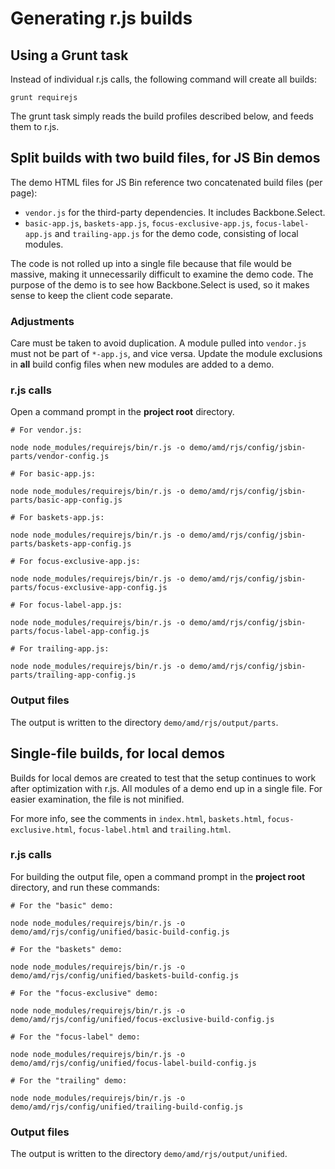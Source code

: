 # Generating r.js builds

## Using a Grunt task

Instead of individual r.js calls, the following command will create all builds:

```
grunt requirejs
```

The grunt task simply reads the build profiles described below, and feeds them to r.js.


## Split builds with two build files, for JS Bin demos

The demo HTML files for JS Bin reference two concatenated build files (per page):

- `vendor.js` for the third-party dependencies. It includes Backbone.Select.
- `basic-app.js`, `baskets-app.js`, `focus-exclusive-app.js`, `focus-label-app.js` and `trailing-app.js` for the demo code, consisting of local modules.

The code is not rolled up into a single file because that file would be massive, making it unnecessarily difficult to examine the demo code. The purpose of the demo is to see how Backbone.Select is used, so it makes sense to keep the client code separate.

### Adjustments

Care must be taken to avoid duplication. A module pulled into `vendor.js` must not be part of `*-app.js`, and vice versa. Update the module exclusions in **all** build config files when new modules are added to a demo.

### r.js calls

Open a command prompt in the **project root** directory.

```
# For vendor.js:

node node_modules/requirejs/bin/r.js -o demo/amd/rjs/config/jsbin-parts/vendor-config.js

# For basic-app.js:

node node_modules/requirejs/bin/r.js -o demo/amd/rjs/config/jsbin-parts/basic-app-config.js

# For baskets-app.js:

node node_modules/requirejs/bin/r.js -o demo/amd/rjs/config/jsbin-parts/baskets-app-config.js

# For focus-exclusive-app.js:

node node_modules/requirejs/bin/r.js -o demo/amd/rjs/config/jsbin-parts/focus-exclusive-app-config.js

# For focus-label-app.js:

node node_modules/requirejs/bin/r.js -o demo/amd/rjs/config/jsbin-parts/focus-label-app-config.js

# For trailing-app.js:

node node_modules/requirejs/bin/r.js -o demo/amd/rjs/config/jsbin-parts/trailing-app-config.js
```

### Output files

The output is written to the directory `demo/amd/rjs/output/parts`.


## Single-file builds, for local demos

Builds for local demos are created to test that the setup continues to work after optimization with r.js. All modules of a demo end up in a single file. For easier examination, the file is not minified.

For more info, see the comments in `index.html`, `baskets.html`, `focus-exclusive.html`, `focus-label.html` and `trailing.html`.

### r.js calls

For building the output file, open a command prompt in the **project root** directory, and run these commands:

```
# For the "basic" demo:

node node_modules/requirejs/bin/r.js -o demo/amd/rjs/config/unified/basic-build-config.js

# For the "baskets" demo:

node node_modules/requirejs/bin/r.js -o demo/amd/rjs/config/unified/baskets-build-config.js

# For the "focus-exclusive" demo:

node node_modules/requirejs/bin/r.js -o demo/amd/rjs/config/unified/focus-exclusive-build-config.js

# For the "focus-label" demo:

node node_modules/requirejs/bin/r.js -o demo/amd/rjs/config/unified/focus-label-build-config.js

# For the "trailing" demo:

node node_modules/requirejs/bin/r.js -o demo/amd/rjs/config/unified/trailing-build-config.js
```

### Output files

The output is written to the directory `demo/amd/rjs/output/unified`.
